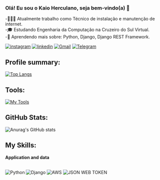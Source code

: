 ### Olá! Eu sou o Kaio Herculano, seja bem-vindo(a) 🫡
-🧑🏻‍💻 Atualmente trabalho como Técnico de instalação e manutenção de internet.</br>
-🎓 Estudando Engenharia da Computação na Cruzeiro do Sul Virtual.</br>
-🌱 Aprendendo mais sobre: Python, Django, Django REST Framework.

[![instagram](https://img.shields.io/badge/Instagram-E4405F?style=for-the-badge&logo=instagram&logoColor=white)](https://www.instagram.com/kaio_herculano12/)
[![linkedin](https://img.shields.io/badge/LinkedIn-0077B5?style=for-the-badge&logo=linkedin&logoColor=white)](https://br.linkedin.com/in/kaio-herculano-0063932ba)
[![Gmail](https://img.shields.io/badge/Gmail-D14836?style=for-the-badge&logo=gmail&logoColor=white)](kaiohercuulano12@gmail.com)
[![Telegram](https://img.shields.io/badge/Telegram-2CA5E0?style=for-the-badge&logo=telegram&logoColor=white)](https://t.me/kaio_herculano)

## Profile summary:
[![Top Langs](https://github-readme-stats.vercel.app/api/top-langs/?username=kaioherculano&layout=donut)](https://github.com/kaioherculano/github-readme-stats)

## Tools:
[![My Tools](https://skillicons.dev/icons?i=git,github,vscode)](https://skillicons.dev)

## GitHub Stats:
![Anurag's GitHub stats](https://github-readme-stats.vercel.app/api?username=kaioherculano&show_icons=true&theme=transparent)

## My Skills:
**Application and data**
<div style="display: inline_block"><br/>
  <img alt="Python" src="https://img.shields.io/badge/Python-3776AB?style=for-the-badge&logo=python&logoColor=white" />
  <img alt="Django" src="https://img.shields.io/badge/Django-092E20?style=for-the-badge&logo=django&logoColor=white" />
  <img alt="AWS" src="https://img.shields.io/badge/Amazon_AWS-232F3E?style=for-the-badge&logo=amazon-aws&logoColor=white" />
  <img alt="JSON WEB TOKEN" src="https://img.shields.io/badge/json%20web%20tokens-323330?style=for-the-badge&logo=json-web-tokens&logoColor=pink" />
</div><br/>
